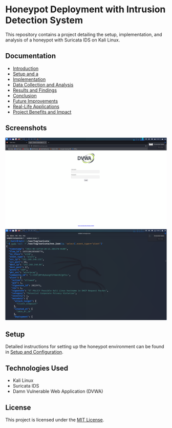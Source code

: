 # Honeypot Deployment with Intrusion Detection System

This repository contains a project detailing the setup, implementation, and analysis of a honeypot with Suricata IDS on Kali Linux.

## Documentation

- [Introduction](docs/introduction.md)
- [Setup and a](docs/setup.md)
- [Implementation](docs/implementation.md)
- [Data Collection and Analysis](docs/data-collection.md)
- [Results and Findings](docs/results.md)
- [Conclusion](docs/conclusion.md)
- [Future Improvements](docs/future-improvements.md)
- [Real-Life Applications](docs/real-life-applications.md)
- [Project Benefits and Impact](docs/project-benefits.md)

## Screenshots

![Screenshot1](screenshots\Screenshot_2024-05-15_23_36_07.png)
![Screenshot2](screenshots\Screenshot_2024-05-16_10_38_54.png)

## Setup

Detailed instructions for setting up the honeypot environment can be found in [Setup and Configuration](docs/setup.md).

## Technologies Used

- Kali Linux
- Suricata IDS
- Damn Vulnerable Web Application (DVWA)

## License

This project is licensed under the [MIT License](LICENSE).
